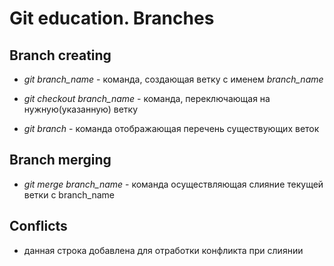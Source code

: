 # Git education. Branches


## Branch creating

* *git branch_name* - команда, создающая ветку с именем *branch_name*

* *git checkout branch_name* - команда, переключающая на нужную(указанную) ветку

* *git branch* - команда отображающая перечень существующих веток

## Branch merging

* *git merge branch_name* - команда осуществляющая слияние текущей ветки с branch_name

## Conflicts

* данная строка добавлена для отработки конфликта при слиянии